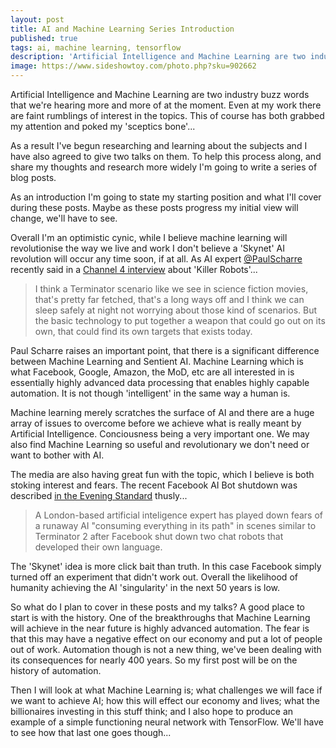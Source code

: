 ```yaml
---
layout: post
title: AI and Machine Learning Series Introduction
published: true
tags: ai, machine learning, tensorflow
description: 'Artificial Intelligence and Machine Learning are two industry buzz words that we're hearing more and more of at the moment.'
image: https://www.sideshowtoy.com/photo.php?sku=902662
---
```

Artificial Intelligence and Machine Learning are two industry buzz words that we're hearing more and more of at the moment. Even at my work there are faint rumblings of interest in the topics. This of course has both grabbed my attention and poked my 'sceptics bone'...

As a result I've begun researching and learning about the subjects and I have also agreed to give two talks on them. To help this process along, and share my thoughts and research more widely I'm going to write a series of blog posts.

As an introduction I'm going to state my starting position and what I'll cover during these posts. Maybe as these posts progress my initial view will change, we'll have to see.

Overall I'm an optimistic cynic, while I believe machine learning will revolutionise the way we live and work I don't believe a 'Skynet' AI revolution will occur any time soon, if at all. As AI expert [@PaulScharre](https://twitter.com/PaulScharre) recently said in a [Channel 4 interview](https://www.channel4.com/news/paul-scharre-terminator-scenario-is-far-fetched) about 'Killer Robots'...

>I think a Terminator scenario like we see in science fiction movies, that's pretty far fetched, that's a long ways off and I think we can sleep safely at night not worrying about those kind of scenarios. But the basic technology to put together a weapon that could go out on its own, that could find its own targets that exists today.

Paul Scharre raises an important point, that there is a significant difference between Machine Learning and Sentient AI. Machine Learning which is what Facebook, Google, Amazon, the MoD, etc are all interested in is essentially highly advanced data processing that enables highly capable automation. It is not though 'intelligent' in the same way a human is. 

Machine learning merely scratches the surface of AI and there are a huge array of issues to overcome before we achieve what is really meant by Artificial Intelligence. Conciousness being a very important one. We may also find Machine Learning so useful and revolutionary we don't need or want to bother with AI.

The media are also having great fun with the topic, which I believe is both stoking interest and fears. The recent Facebook AI Bot shutdown was described [in the Evening Standard](https://www.standard.co.uk/news/techandgadgets/london-tech-expert-dont-expect-skynet-situation-any-time-soon-after-facebook-shuts-down-ai-a3601601.html) thusly...

> A London-based artificial inteligence expert has played down fears of a runaway AI "consuming everything in its path" in scenes similar to Terminator 2 after Facebook shut down two chat robots that developed their own language.

The 'Skynet' idea is more click bait than truth. In this case Facebook simply turned off an experiment that didn't work out. Overall the likelihood of humanity achieving the AI 'singularity' in the next 50 years is low.

So what do I plan to cover in these posts and my talks? A good place to start is with the history. One of the breakthroughs that Machine Learning will achieve in the near future is highly advanced automation. The fear is that this may have a negative effect on our economy and put a lot of people out of work. Automation though is not a new thing, we've been dealing with its consequences for nearly 400 years. So my first post will be on the history of automation.

Then I will look at what Machine Learning is; what challenges we will face if we want to achieve AI; how this will effect our economy and lives; what the billionaires investing in this stuff think; and I also hope to produce an example of a simple functioning neural network with TensorFlow. We'll have to see how that last one goes though...
